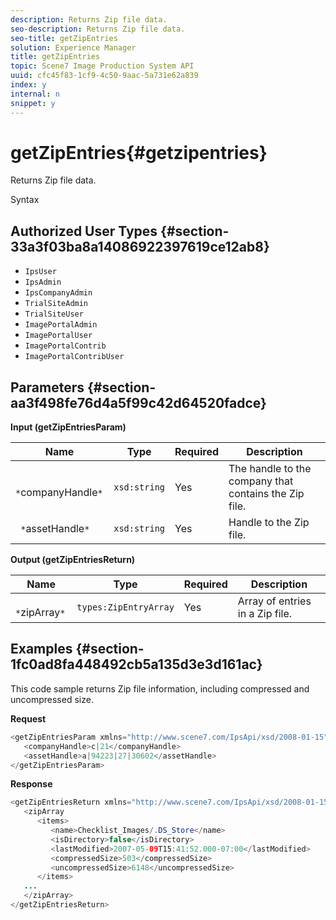 ```yaml
---
description: Returns Zip file data.
seo-description: Returns Zip file data.
seo-title: getZipEntries
solution: Experience Manager
title: getZipEntries
topic: Scene7 Image Production System API
uuid: cfc45f83-1cf9-4c50-9aac-5a731e62a839
index: y
internal: n
snippet: y
---
```


# getZipEntries{#getzipentries}

Returns Zip file data.

 Syntax 

## Authorized User Types {#section-33a3f03ba8a14086922397619ce12ab8}

* `IpsUser` 
* `IpsAdmin` 
* `IpsCompanyAdmin` 
* `TrialSiteAdmin` 
* `TrialSiteUser` 
* `ImagePortalAdmin` 
* `ImagePortalUser` 
* `ImagePortalContrib` 
* `ImagePortalContribUser`

## Parameters {#section-aa3f498fe76d4a5f99c42d64520fadce}

**Input (getZipEntriesParam)** 

|  Name  | Type  | Required  | Description  |
|---|---|---|---|
|  ` *`companyHandle`*`  | `xsd:string`  | Yes  | The handle to the company that contains the Zip file.  |
|  ` *`assetHandle`*`  | `xsd:string`  | Yes  | Handle to the Zip file.  |

**Output (getZipEntriesReturn)** 

|  Name  | Type  | Required  | Description  |
|---|---|---|---|
|  ` *`zipArray`*`  | `types:ZipEntryArray`  | Yes  | Array of entries in a Zip file.  |

## Examples {#section-1fc0ad8fa448492cb5a135d3e3d161ac}

This code sample returns Zip file information, including compressed and uncompressed size.

**Request** 

```java
<getZipEntriesParam xmlns="http://www.scene7.com/IpsApi/xsd/2008-01-15">
   <companyHandle>c|21</companyHandle>
   <assetHandle>a|94223|27|30602</assetHandle>
</getZipEntriesParam>
```

**Response** 

```java
<getZipEntriesReturn xmlns="http://www.scene7.com/IpsApi/xsd/2008-01-15">
   <zipArray
      <items>
         <name>Checklist_Images/.DS_Store</name>
         <isDirectory>false</isDirectory>
         <lastModified>2007-05-09T15:41:52.000-07:00</lastModified>
         <compressedSize>503</compressedSize>
         <uncompressedSize>6148</uncompressedSize>
      </items>
   ...
   </zipArray>
</getZipEntriesReturn>
```

